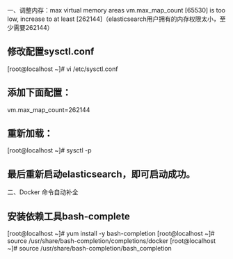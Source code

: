 一、调整内存：max virtual memory areas vm.max_map_count [65530] is too low, increase to at least [262144]（elasticsearch用户拥有的内存权限太小，至少需要262144）

## 修改配置sysctl.conf
[root@localhost ~]# vi /etc/sysctl.conf
## 添加下面配置：
vm.max_map_count=262144
## 重新加载：
[root@localhost ~]# sysctl -p
## 最后重新启动elasticsearch，即可启动成功。


二、Docker 命令自动补全
## 安装依赖工具bash-complete
[root@localhost ~]# yum install -y bash-completion
[root@localhost ~]# source /usr/share/bash-completion/completions/docker
[root@localhost ~]# source /usr/share/bash-completion/bash_completion